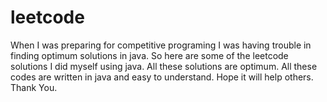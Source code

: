 # leetcode
When I was preparing for competitive programing I was having trouble in finding optimum solutions in java.
So here are some of the leetcode solutions I did myself using java.
All these solutions are optimum.
All these codes are written in java and easy to understand.
Hope it will help others.
Thank You.
